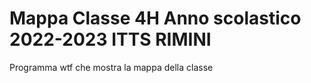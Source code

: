 # Mappa Classe 4H Anno scolastico 2022-2023 ITTS RIMINI
Programma wtf che mostra la mappa della classe
